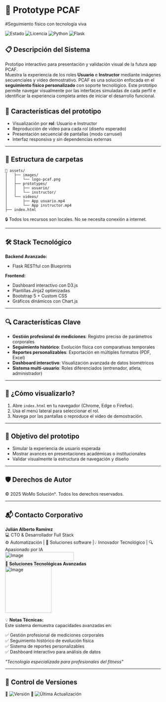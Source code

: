 # 🚀 Prototype PCAF
#Seguimiento físico con tecnología viva

![Estado](https://img.shields.io/badge/🚀_En_Desarrollo-active-orange) 
![Licencia](https://img.shields.io/badge/Licencia-🔒_Privada-red)
![Python](https://img.shields.io/badge/Python-3776AB?logo=python&logoColor=white)
![Flask](https://img.shields.io/badge/Flask-000000?logo=flask&logoColor=white)

## 📋 Descripción del Sistema
Prototipo interactivo para presentación y validación visual de la futura app PCAF.  
Muestra la experiencia de los roles **Usuario** e **Instructor** mediante imágenes secuenciales y video demostrativo.
PCAF es una solución enfocada en el **seguimiento físico personalizado** con soporte tecnológico. Este prototipo permite navegar visualmente por las interfaces simuladas de cada perfil e identificar la experiencia completa antes de iniciar el desarrollo funcional.

## 🚀 Características del prototipo

- Visualización por **rol**: Usuario e Instructor  
- Reproducción de video para cada rol (diseño esperado)  
- Presentación secuencial de pantallas (modo carrusel)  
- Interfaz responsiva y sin dependencias externas  

---

## 📂 Estructura de carpetas

```
📁 assets/
│   ├── images/
│   │   └── logo-pcaf.png
│   ├── prototypes/
│   │   ├── usuario/
│   │   └── instructor/
│   └── videos/
│       ├── App usuario.mp4
│       └── App instructor.mp4
├── index.html
```

🔒 Todos los recursos son locales. No se necesita conexión a internet.

---

## 🛠 Stack Tecnológico

**Backend Avanzado:**
- Flask RESTful con Blueprints

**Frontend:**
- Dashboard interactivo con D3.js  
- Plantillas Jinja2 optimizadas  
- Bootstrap 5 + Custom CSS  
- Gráficos dinámicos con Chart.js  

---

## 🔍 Características Clave

- **Gestión profesional de mediciones**: Registro preciso de parámetros corporales  
- **Seguimiento histórico**: Evolución física con comparativas temporales  
- **Reportes personalizables**: Exportación en múltiples formatos (PDF, Excel)  
- **Dashboard interactivo**: Visualización avanzada de datos biométricos  
- **Sistema multi-usuario**: Roles diferenciados (entrenador, atleta, administrador)  

---

## 👀 ¿Cómo visualizarlo?

1. Abre `index.html` en tu navegador (Chrome, Edge o Firefox).  
2. Usa el menú lateral para seleccionar el rol.  
3. Navega por las pantallas o reproduce el video de demostración.  

---

## 🧠 Objetivo del prototipo

- Simular la experiencia de usuario esperada  
- Mostrar avances en presentaciones académicas o institucionales  
- Validar visualmente la estructura de navegación y diseño  

---

## 🛡️ Derechos de Autor

© 2025 WoMo Soluciónˢ. Todos los derechos reservados.

---

## 📬 Contacto Corporativo

**Julián Alberto Ramírez**  
💻 CTO & Desarrollador Full Stack  
⚙️ Automatización | 🧩 Soluciones software |💡 Innovador Tecnológico | 🔍 Apasionado por IA  
<img width="222" height="29" alt="Image" src="https://github.com/user-attachments/assets/24519130-f605-4762-a4f2-374c450f2b64" />  
🏢 **Soluciones Tecnológicas Avanzadas**  
<img width="150" height="150" alt="Image" src="https://github.com/user-attachments/assets/09c23a95-e483-452e-880f-e7c90c222014" />  

💡 **Notas Técnicas:**  
Este sistema demuestra capacidades avanzadas en:  

✅ Gestión profesional de mediciones corporales  
✅ Seguimiento histórico de evolución física  
✅ Sistema de reportes personalizables  
✅ Dashboard interactivo para análisis de datos  

_"Tecnología especializada para profesionales del fitness"_

---

## 📅 Control de Versiones

📅 ![Versión](https://img.shields.io/badge/Versión-1.3.0-blue) 🔄 ![Última Actualización](https://img.shields.io/badge/Actualizado-Abr_2025-green)
